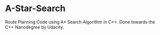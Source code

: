 # A-Star-Search
Route Planning Code using A* Search Algorithm in C++. Done towards the C++ Nanodegree by Udacity. 
